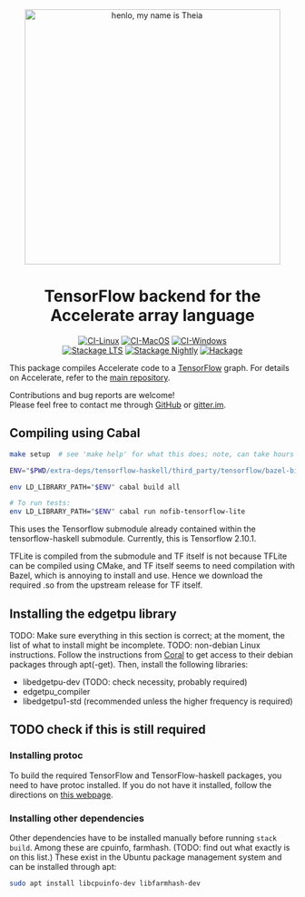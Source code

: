 <div align="center">
<img width="450" src="https://github.com/AccelerateHS/accelerate/raw/master/images/accelerate-logo-text-v.png?raw=true" alt="henlo, my name is Theia"/>

# TensorFlow backend for the Accelerate array language

[![CI-Linux](https://github.com/tmcdonell/accelerate-tensorflow/workflows/ci-linux/badge.svg)](https://github.com/tmcdonell/accelerate-tensorflow/actions?query=workflow%3Aci-linux)
[![CI-MacOS](https://github.com/tmcdonell/accelerate-tensorflow/workflows/ci-macos/badge.svg)](https://github.com/tmcdonell/accelerate-tensorflow/actions?query=workflow%3Aci-macos)
[![CI-Windows](https://github.com/tmcdonell/accelerate-tensorflow/workflows/ci-windows/badge.svg)](https://github.com/tmcdonell/accelerate-tensorflow/actions?query=workflow%3Aci-windows)
<br>
[![Stackage LTS](https://stackage.org/package/accelerate-tensorflow/badge/lts)](https://stackage.org/lts/package/accelerate-tensorflow)
[![Stackage Nightly](https://stackage.org/package/accelerate-tensorflow/badge/nightly)](https://stackage.org/nightly/package/accelerate-tensorflow)
[![Hackage](https://img.shields.io/hackage/v/accelerate-tensorflow.svg)](https://hackage.haskell.org/package/accelerate-tensorflow)

</div>

This package compiles Accelerate code to a [TensorFlow](https://www.tensorflow.org) graph. For details on
Accelerate, refer to the [main repository](https://github.com/AccelerateHS/accelerate).

Contributions and bug reports are welcome!<br>
Please feel free to contact me through [GitHub](https://github.com/AccelerateHS/accelerate) or [gitter.im](https://gitter.im/AccelerateHS/Lobby).

## Compiling using Cabal

```sh
make setup  # see 'make help' for what this does; note, can take hours as this also builds a full copy of Tensorflow

ENV="$PWD/extra-deps/tensorflow-haskell/third_party/tensorflow/bazel-bin/tensorflow:$PWD/extra-deps/libedgetpu/out/throttled/k8:$PWD/build:$(echo "$PWD/build/_deps/abseil-cpp-build/absl/"{flags,hash,container,strings} | sed 's/ /:/g')"

env LD_LIBRARY_PATH="$ENV" cabal build all

# To run tests:
env LD_LIBRARY_PATH="$ENV" cabal run nofib-tensorflow-lite
```

This uses the Tensorflow submodule already contained within the tensorflow-haskell submodule.
Currently, this is Tensorflow 2.10.1.

TFLite is compiled from the submodule and TF itself is not because TFLite can be compiled using CMake, and TF itself seems to need compilation with Bazel, which is annoying to install and use. Hence we download the required .so from the upstream release for TF itself.

## Installing the edgetpu library

TODO: Make sure everything in this section is correct; at the moment, the list
of what to install might be incomplete.
TODO: non-debian Linux instructions.
Follow the instructions from [Coral](https://coral.ai/software/#debian-packages) to get access to their debian packages through apt(-get). Then, install the following libraries:
 - libedgetpu-dev (TODO: check necessity, probably required)
 - edgetpu\_compiler
 - libedgetpu1-std (recommended unless the higher frequency is required)

## TODO check if this is still required

### Installing protoc

To build the required TensorFlow and TensorFlow-haskell packages, you need to
have protoc installed. If you do not have it installed, follow the directions on
[this webpage](https://google.github.io/proto-lens/installing-protoc.html).

### Installing other dependencies

Other dependencies have to be installed manually before running `stack build`.
Among these are cpuinfo, farmhash. (TODO: find out what exactly is on this
list.) These exist in the Ubuntu package management system and can be installed
through apt:
```bash
sudo apt install libcpuinfo-dev libfarmhash-dev
```


